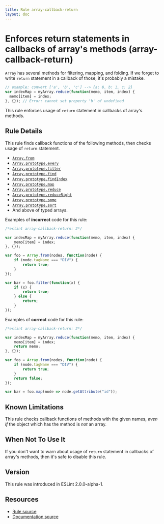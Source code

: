 ```yaml
---
title: Rule array-callback-return
layout: doc
---
```

<!-- Note: No pull requests accepted for this file. See README.md in the root directory for details. -->

# Enforces return statements in callbacks of array's methods (array-callback-return)

`Array` has several methods for filtering, mapping, and folding.
If we forget to write `return` statement in a callback of those, it's probably a mistake.

```js
// example: convert ['a', 'b', 'c'] --> {a: 0, b: 1, c: 2}
var indexMap = myArray.reduce(function(memo, item, index) {
  memo[item] = index;
}, {}); // Error: cannot set property 'b' of undefined
```

This rule enforces usage of `return` statement in callbacks of array's methods.

## Rule Details

This rule finds callback functions of the following methods, then checks usage of `return` statement.

* [`Array.from`](http://www.ecma-international.org/ecma-262/6.0/#sec-array.from)
* [`Array.prototype.every`](http://www.ecma-international.org/ecma-262/6.0/#sec-array.prototype.every)
* [`Array.prototype.filter`](http://www.ecma-international.org/ecma-262/6.0/#sec-array.prototype.filter)
* [`Array.prototype.find`](http://www.ecma-international.org/ecma-262/6.0/#sec-array.prototype.find)
* [`Array.prototype.findIndex`](http://www.ecma-international.org/ecma-262/6.0/#sec-array.prototype.findIndex )
* [`Array.prototype.map`](http://www.ecma-international.org/ecma-262/6.0/#sec-array.prototype.map)
* [`Array.prototype.reduce`](http://www.ecma-international.org/ecma-262/6.0/#sec-array.prototype.reduce)
* [`Array.prototype.reduceRight`](http://www.ecma-international.org/ecma-262/6.0/#sec-array.prototype.reduceRight)
* [`Array.prototype.some`](http://www.ecma-international.org/ecma-262/6.0/#sec-array.prototype.some)
* [`Array.prototype.sort`](http://www.ecma-international.org/ecma-262/6.0/#sec-array.prototype.sort)
* And above of typed arrays.

Examples of **incorrect** code for this rule:

```js
/*eslint array-callback-return: 2*/

var indexMap = myArray.reduce(function(memo, item, index) {
    memo[item] = index;
}, {});

var foo = Array.from(nodes, function(node) {
    if (node.tagName === "DIV") {
        return true;
    }
});

var bar = foo.filter(function(x) {
    if (x) {
        return true;
    } else {
        return;
    }
});
```

Examples of **correct** code for this rule:

```js
/*eslint array-callback-return: 2*/

var indexMap = myArray.reduce(function(memo, item, index) {
    memo[item] = index;
    return memo;
}, {});

var foo = Array.from(nodes, function(node) {
    if (node.tagName === "DIV") {
        return true;
    }
    return false;
});

var bar = foo.map(node => node.getAttribute("id"));
```

## Known Limitations

This rule checks callback functions of methods with the given names, *even if* the object which has the method is *not* an array.

## When Not To Use It

If you don't want to warn about usage of `return` statement in callbacks of array's methods, then it's safe to disable this rule.

## Version

This rule was introduced in ESLint 2.0.0-alpha-1.

## Resources

* [Rule source](https://github.com/eslint/eslint/tree/master/lib/rules/array-callback-return.js)
* [Documentation source](https://github.com/eslint/eslint/tree/master/docs/rules/array-callback-return.md)
